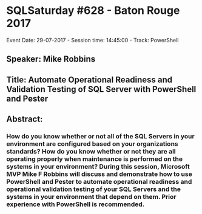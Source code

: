 # SQLSaturday #628 - Baton Rouge 2017
Event Date: 29-07-2017 - Session time: 14:45:00 - Track: PowerShell
## Speaker: Mike Robbins
## Title: Automate Operational Readiness and Validation Testing of SQL Server with PowerShell and Pester
## Abstract:
### How do you know whether or not all of the SQL Servers in your environment are configured based on your organizations standards? How do you know whether or not they are all operating properly when maintenance is performed on the systems in your environment? During this session, Microsoft MVP Mike F Robbins will discuss and demonstrate how to use PowerShell and Pester to automate operational readiness and operational validation testing of your SQL Servers and the systems in your environment that depend on them. Prior experience with PowerShell is recommended.
